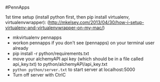 #PennApps


1st time setup (install python first, then pip install virtualenv, virtualenvwrapper):
(http://mkelsey.com/2013/04/30/how-i-setup-virtualenv-and-virtualenvwrapper-on-my-mac/)
- mkvirtualenv pennapps
- workon pennapps if you don't see (pennapps) on your terminal user already
- pip install -r python/requirements.txt
- move your alchemyAPI api key (which should be in a file called api_key.txt) to python/alchemyAPI/api_key.txt
- `python python/server.txt` to start server at localhost:5000
- Turn off server with CtrlC
